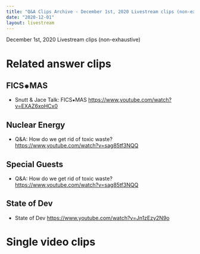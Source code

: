 ```yaml
---
title: "Q&A Clips Archive - December 1st, 2020 Livestream clips (non-exhaustive)"
date: "2020-12-01"
layout: livestream
---
```

December 1st, 2020 Livestream clips (non-exhaustive)

# Related answer clips

## FICS⁕MAS
* Snutt & Jace Talk: FICS⁕MAS https://www.youtube.com/watch?v=EXAZ6xoHCx0

## Nuclear Energy
* Q&A: How do we get rid of toxic waste? https://www.youtube.com/watch?v=sag85tf3NQQ

## Special Guests
* Q&A: How do we get rid of toxic waste? https://www.youtube.com/watch?v=sag85tf3NQQ

## State of Dev
* State of Dev https://www.youtube.com/watch?v=Jn1zEzy2N9o

# Single video clips

